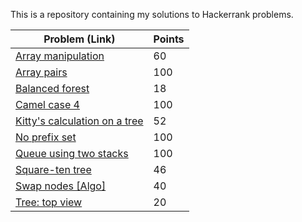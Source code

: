 This is a repository containing my solutions to Hackerrank problems.

| Problem (Link) | Points |
| --- | ---|
| [Array manipulation](https://www.hackerrank.com/challenges/crush/problem) | 60 |
| [Array pairs](https://www.hackerrank.com/challenges/array-pairs/problem) | 100 |
| [Balanced forest](https://www.hackerrank.com/challenges/balanced-forest/problem) | 18 |
| [Camel case 4](https://www.hackerrank.com/challenges/three-month-preparation-kit-camel-case/problem) | 100 |
| [Kitty's calculation on a tree](https://www.hackerrank.com/challenges/kittys-calculations-on-a-tree/problem?) | 52 |
| [No prefix set](https://www.hackerrank.com/challenges/one-week-preparation-kit-no-prefix-set/problem) | 100 |
| [Queue using two stacks](https://www.hackerrank.com/challenges/one-week-preparation-kit-queue-using-two-stacks/problem) | 100 |
| [Square-ten tree](https://www.hackerrank.com/challenges/square-ten-tree/problem) | 46 |
| [Swap nodes [Algo]](https://www.hackerrank.com/challenges/swap-nodes-algo/problem) | 40 |
| [Tree: top view](https://www.hackerrank.com/challenges/tree-top-view/problem) | 20 |
